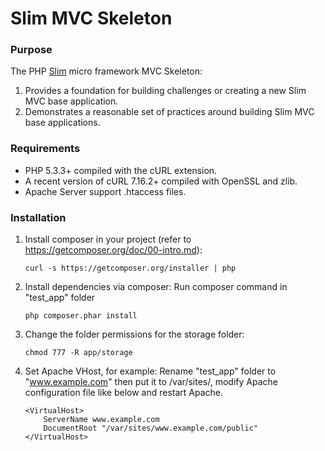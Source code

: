 # Slim MVC Skeleton

### Purpose
The PHP [Slim](https://www.slimframework.com/) micro framework MVC Skeleton:

1. Provides a foundation for building challenges or creating a new Slim MVC base application.
2. Demonstrates a reasonable set of practices around building Slim MVC base applications.

### Requirements
* PHP 5.3.3+ compiled with the cURL extension.
* A recent version of cURL 7.16.2+ compiled with OpenSSL and zlib.
* Apache Server support .htaccess files.

### Installation
1. Install composer in your project (refer to https://getcomposer.org/doc/00-intro.md):
   ```
   curl -s https://getcomposer.org/installer | php
   ```

2. Install dependencies via composer:
Run composer command in "test_app" folder
   ```
   php composer.phar install
   ```

3. Change the folder permissions for the storage folder:
   ```
   chmod 777 -R app/storage
   ```

4. Set Apache VHost, for example:
Rename "test_app" folder to "www.example.com" then put it to /var/sites/, modify Apache configuration file like below and restart Apache.
   ```
   <VirtualHost>
       ServerName www.example.com
       DocumentRoot "/var/sites/www.example.com/public"
   </VirtualHost>
   ```

